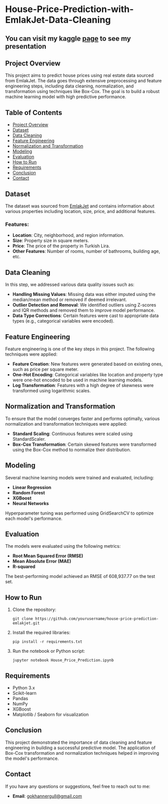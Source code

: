 # House-Price-Prediction-with-EmlakJet-Data-Cleaning
##  You can visit my kaggle [page](https://www.kaggle.com/code/gokhanergul/house-price-prediction-with-emlakjet-data-cleaning)  to see my presentation

## Project Overview
This project aims to predict house prices using real estate data sourced from EmlakJet. The data goes through extensive preprocessing and feature engineering steps, including data cleaning, normalization, and transformation using techniques like Box-Cox. The goal is to build a robust machine learning model with high predictive performance.

## Table of Contents
- [Project Overview](#project-overview)
- [Dataset](#dataset)
- [Data Cleaning](#data-cleaning)
- [Feature Engineering](#feature-engineering)
- [Normalization and Transformation](#normalization-and-transformation)
- [Modeling](#modeling)
- [Evaluation](#evaluation)
- [How to Run](#how-to-run)
- [Requirements](#requirements)
- [Conclusion](#conclusion)
- [Contact](#contact)

## Dataset
The dataset was sourced from [EmlakJet](https://www.emlakjet.com/) and contains information about various properties including location, size, price, and additional features. 

### Features:
- **Location**: City, neighborhood, and region information.
- **Size**: Property size in square meters.
- **Price**: The price of the property in Turkish Lira.
- **Other Features**: Number of rooms, number of bathrooms, building age, etc.

## Data Cleaning
In this step, we addressed various data quality issues such as:
- **Handling Missing Values**: Missing data was either imputed using the median/mean method or removed if deemed irrelevant.
- **Outlier Detection and Removal**: We identified outliers using Z-scores and IQR methods and removed them to improve model performance.
- **Data Type Corrections**: Certain features were cast to appropriate data types (e.g., categorical variables were encoded).

## Feature Engineering
Feature engineering is one of the key steps in this project. The following techniques were applied:
- **Feature Creation**: New features were generated based on existing ones, such as price per square meter.
- **One-Hot Encoding**: Categorical variables like location and property type were one-hot encoded to be used in machine learning models.
- **Log Transformation**: Features with a high degree of skewness were transformed using logarithmic scales.

## Normalization and Transformation
To ensure that the model converges faster and performs optimally, various normalization and transformation techniques were applied:
- **Standard Scaling**: Continuous features were scaled using StandardScaler.
- **Box-Cox Transformation**: Certain skewed features were transformed using the Box-Cox method to normalize their distribution.

## Modeling
Several machine learning models were trained and evaluated, including:
- **Linear Regression**
- **Random Forest**
- **XGBoost**
- **Neural Networks**

Hyperparameter tuning was performed using GridSearchCV to optimize each model's performance.

## Evaluation
The models were evaluated using the following metrics:
- **Root Mean Squared Error (RMSE)**
- **Mean Absolute Error (MAE)**
- **R-squared**

The best-performing model achieved an RMSE of 608,937.77 on the test set.

## How to Run
1. Clone the repository:
   ```
   git clone https://github.com/yourusername/house-price-prediction-emlakjet.git
   ```
2. Install the required libraries:
   ```
   pip install -r requirements.txt
   ```
3. Run the notebook or Python script:
   ```
   jupyter notebook House_Price_Prediction.ipynb
   ```

## Requirements
- Python 3.x
- Scikit-learn
- Pandas
- NumPy
- XGBoost
- Matplotlib / Seaborn for visualization

## Conclusion
This project demonstrated the importance of data cleaning and feature engineering in building a successful predictive model. The application of Box-Cox transformation and normalization techniques helped in improving the model's performance.

## Contact
If you have any questions or suggestions, feel free to reach out to me:
- **Email**: gokhannergull@gmail.com

